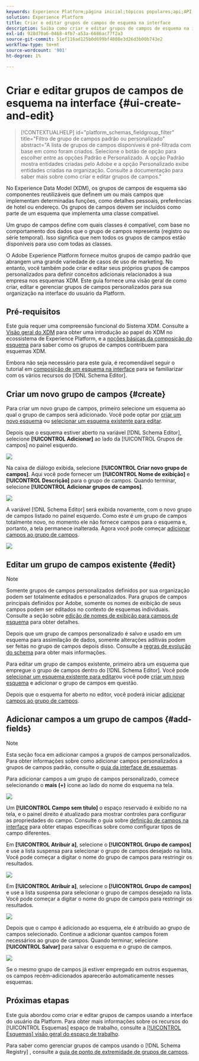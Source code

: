 ```yaml
---
keywords: Experience Platform;página inicial;tópicos populares;api;API;XDM;sistema XDM;modelo de dados de experiência;modelo de dados;ui;espaço de trabalho;grupo de campos;grupos de campos;
solution: Experience Platform
title: Criar e editar grupos de campos de esquema na interface
description: Saiba como criar e editar grupos de campos de esquema na interface do usuário do Experience Platform.
exl-id: 928d70a6-0468-4fb7-a53a-6686ac77f2a3
source-git-commit: 51ef116ad125b0d699bf4808e3d26d3b00b743e2
workflow-type: tm+mt
source-wordcount: '901'
ht-degree: 1%

---
```


# Criar e editar grupos de campos de esquema na interface {#ui-create-and-edit}

>[!CONTEXTUALHELP]
>id="platform_schemas_fieldgroup_filter"
>title="Filtro de grupo de campos padrão ou personalizado"
>abstract="A lista de grupos de campos disponíveis é pré-filtrada com base em como foram criados. Selecione o botão de opção para escolher entre as opções Padrão e Personalizado. A opção Padrão mostra entidades criadas pelo Adobe e a opção Personalizado exibe entidades criadas na organização. Consulte a documentação para saber mais sobre como criar e editar grupos de campos."

No Experience Data Model (XDM), os grupos de campos de esquema são componentes reutilizáveis que definem um ou mais campos que implementam determinadas funções, como detalhes pessoais, preferências de hotel ou endereço. Os grupos de campos devem ser incluídos como parte de um esquema que implementa uma classe compatível.

Um grupo de campos define com quais classes é compatível, com base no comportamento dos dados que o grupo de campos representa (registro ou série temporal). Isso significa que nem todos os grupos de campos estão disponíveis para uso com todas as classes.

O Adobe Experience Platform fornece muitos grupos de campo padrão que abrangem uma grande variedade de casos de uso de marketing. No entanto, você também pode criar e editar seus próprios grupos de campos personalizados para definir conceitos adicionais relacionados à sua empresa nos esquemas XDM. Este guia fornece uma visão geral de como criar, editar e gerenciar grupos de campos personalizados para sua organização na interface do usuário da Platform.

## Pré-requisitos

Este guia requer uma compreensão funcional do Sistema XDM. Consulte a [Visão geral do XDM](../../home.md) para obter uma introdução ao papel do XDM no ecossistema de Experience Platform, e a [noções básicas da composição do esquema](../../schema/composition.md) para saber como os grupos de campos contribuem para esquemas XDM.

Embora não seja necessário para este guia, é recomendável seguir o tutorial em [composição de um esquema na interface](../../tutorials/create-schema-ui.md) para se familiarizar com os vários recursos do [!DNL Schema Editor].

## Criar um novo grupo de campos {#create}

Para criar um novo grupo de campos, primeiro selecione um esquema ao qual o grupo de campos será adicionado. Você pode optar por [criar um novo esquema](./schemas.md#create) ou [selecionar um esquema existente para editar](./schemas.md#edit).

Depois que o esquema estiver aberto na variável [!DNL Schema Editor], selecione **[!UICONTROL Adicionar]** ao lado da [!UICONTROL Grupos de campos] no painel esquerdo.

![](../../images/ui/resources/field-groups/add-field-group.png)

Na caixa de diálogo exibida, selecione **[!UICONTROL Criar novo grupo de campos]**. Aqui você pode fornecer um **[!UICONTROL Nome de exibição]** e **[!UICONTROL Descrição]** para o grupo de campos. Quando terminar, selecione **[!UICONTROL Adicionar grupos de campos]**.

![](../../images/ui/resources/field-groups/create-field-group.png)

A variável [!DNL Schema Editor] será exibida novamente, com o novo grupo de campos listado no painel esquerdo. Como este é um grupo de campos totalmente novo, no momento ele não fornece campos para o esquema e, portanto, a tela permanece inalterada. Agora você pode começar [adicionar campos ao grupo de campos](#add-fields).

![](../../images/ui/resources/field-groups/field-group-added.png)

## Editar um grupo de campos existente {#edit}

>[!NOTE]
>
>Somente grupos de campos personalizados definidos por sua organização podem ser totalmente editados e personalizados. Para grupos de campos principais definidos por Adobe, somente os nomes de exibição de seus campos podem ser editados no contexto de esquemas individuais. Consulte a seção sobre [edição de nomes de exibição para campos de esquema](./schemas.md#display-names) para obter detalhes.
>
>Depois que um grupo de campos personalizado é salvo e usado em um esquema para assimilação de dados, somente alterações aditivas podem ser feitas no grupo de campos depois disso. Consulte a [regras de evolução do schema](../../schema/composition.md#evolution) para obter mais informações.

Para editar um grupo de campos existente, primeiro abra um esquema que empregue o grupo de campos dentro do [!DNL Schema Editor]. Você pode [selecionar um esquema existente para editar](./schemas.md#edit)ou você pode [criar um novo esquema](./schemas.md#create) e adicionar o grupo de campos em questão.

Depois que o esquema for aberto no editor, você poderá iniciar [adicionar campos ao grupo de campos](#add-fields).

## Adicionar campos a um grupo de campos {#add-fields}

>[!NOTE]
>
>Esta seção foca em adicionar campos a grupos de campos personalizados. Para obter informações sobre como adicionar campos personalizados a grupos de campos padrão, consulte o [guia da interface de esquemas](./schemas.md#custom-fields-for-standard-groups).

Para adicionar campos a um grupo de campos personalizado, comece selecionando o **mais (+)** ícone ao lado do nome do esquema na tela.

![](../../images/ui/resources/field-groups/add-field.png)

Um **[!UICONTROL Campo sem título]** o espaço reservado é exibido no na tela, e o painel direito é atualizado para mostrar controles para configurar as propriedades do campo. Consulte o guia sobre [definição de campos na interface](../fields/overview.md#define) para obter etapas específicas sobre como configurar tipos de campo diferentes.

Em **[!UICONTROL Atribuir a]**, selecione o **[!UICONTROL Grupo de campos]** e use a lista suspensa para selecionar o grupo de campos desejado na lista. Você pode começar a digitar o nome do grupo de campos para restringir os resultados.

![](../../images/ui/resources/field-groups/select-field-group.png)

Em **[!UICONTROL Atribuir a]**, selecione o **[!UICONTROL Grupo de campos]** e use a lista suspensa para selecionar o grupo de campos desejado na lista. Você pode começar a digitar o nome do grupo de campos para restringir os resultados.

![](../../images/ui/resources/field-groups/select-field-group.png)

Depois que o campo é adicionado ao esquema, ele é atribuído ao grupo de campos selecionado. Continue a adicionar quantos campos forem necessários ao grupo de campos. Quando terminar, selecione **[!UICONTROL Salvar]** para salvar o esquema e o grupo de campos.

![](../../images/ui/resources/field-groups/complete-field-group.png)

Se o mesmo grupo de campos já estiver empregado em outros esquemas, os campos recém-adicionados aparecerão automaticamente nesses esquemas.

## Próximas etapas

Este guia abordou como criar e editar grupos de campos usando a interface do usuário da Platform. Para obter mais informações sobre os recursos do [!UICONTROL Esquemas] espaço de trabalho, consulte a [[!UICONTROL Esquemas] visão geral do espaço de trabalho](../overview.md).

Para saber como gerenciar grupos de campos usando o [!DNL Schema Registry] , consulte a [guia de ponto de extremidade de grupos de campos](../../api/field-groups.md).
